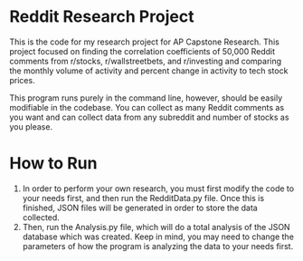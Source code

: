 # Reddit Research Project
This is the code for my research project for AP Capstone Research. This project focused on finding the correlation coefficients of 50,000 Reddit comments from r/stocks, r/wallstreetbets, and r/investing and comparing the monthly volume of activity and percent change in activity to tech stock prices.

This program runs purely in the command line, however, should be easily modifiable in the codebase. You can collect as many Reddit comments as you want and can collect data from any subreddit and number of stocks as you please. 

# How to Run
1. In order to perform your own research, you must first modify the code to your needs first, and then run the RedditData.py file. Once this is finished, JSON files will be generated in order to store the data collected.
2. Then, run the Analysis.py file, which will do a total analysis of the JSON database which was created. Keep in mind, you may need to change the parameters of how the program is analyzing the data to your needs first.
